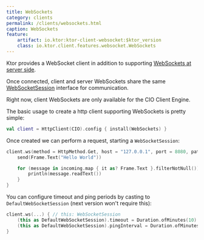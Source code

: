 ```yaml
---
title: WebSockets
category: clients
permalink: /clients/websockets.html
caption: WebSockets  
feature:
    artifact: io.ktor:ktor-client-websocket:$ktor_version
    class: io.ktor.client.features.websocket.WebSockets
---
```


Ktor provides a WebSocket client in addition to supporting [WebSockets at server side](/features/websockets.html). 

Once connected, client and server WebSockets share the same [WebSocketSession](/features/websockets.html#WebSocketSession)
interface for communication.

Right now, client WebSockets are only available for the CIO Client Engine.

The basic usage to create a http client supporting WebSockets is pretty simple:

```kotlin
val client = HttpClient(CIO).config { install(WebSockets) }
```

Once created we can perform a request, starting a `WebSocketSession`:

```kotlin
client.ws(method = HttpMethod.Get, host = "127.0.0.1", port = 8080, path = "/route/path/to/ws") { // this: WebSocketSession
    send(Frame.Text("Hello World"))

    for (message in incoming.map { it as? Frame.Text }.filterNotNull()) {
        println(message.readText())
    }
}
```

You can configure timeout and ping periods by casting to `DefaultWebSocketSession` (next version won't require this):

```kotlin
client.ws(...) { // this: WebSocketSession
    (this as DefaultWebSocketSession).timeout = Duration.ofMinutes(10)
    (this as DefaultWebSocketSession).pingInterval = Duration.ofMinutes(10) // null to disable it
}
```
